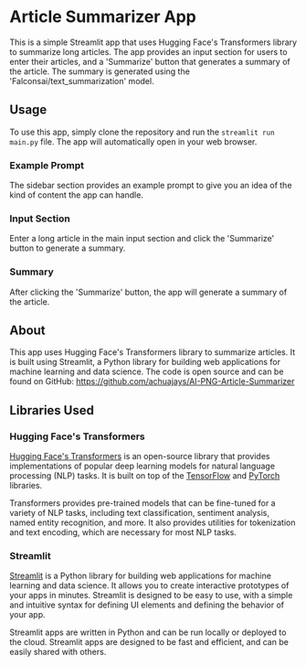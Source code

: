 # Article Summarizer App

This is a simple Streamlit app that uses Hugging Face's Transformers library to summarize long articles. The app provides an input section for users to enter their articles, and a 'Summarize' button that generates a summary of the article. The summary is generated using the 'Falconsai/text_summarization' model.

## Usage

To use this app, simply clone the repository and run the `streamlit run main.py` file. The app will automatically open in your web browser.

### Example Prompt

The sidebar section provides an example prompt to give you an idea of the kind of content the app can handle.

### Input Section

Enter a long article in the main input section and click the 'Summarize' button to generate a summary.

### Summary

After clicking the 'Summarize' button, the app will generate a summary of the article.

## About

This app uses Hugging Face's Transformers library to summarize articles. It is built using Streamlit, a Python library for building web applications for machine learning and data science. The code is open source and can be found on GitHub: https://github.com/achuajays/AI-PNG-Article-Summarizer

## Libraries Used

### Hugging Face's Transformers

[Hugging Face's Transformers](https://huggingface.co/transformers/) is an open-source library that provides implementations of popular deep learning models for natural language processing (NLP) tasks. It is built on top of the [TensorFlow](https://www.tensorflow.org/) and [PyTorch](https://pytorch.org/) libraries.

Transformers provides pre-trained models that can be fine-tuned for a variety of NLP tasks, including text classification, sentiment analysis, named entity recognition, and more. It also provides utilities for tokenization and text encoding, which are necessary for most NLP tasks.

### Streamlit

[Streamlit](https://streamlit.io/) is a Python library for building web applications for machine learning and data science. It allows you to create interactive prototypes of your apps in minutes. Streamlit is designed to be easy to use, with a simple and intuitive syntax for defining UI elements and defining the behavior of your app.

Streamlit apps are written in Python and can be run locally or deployed to the cloud. Streamlit apps are designed to be fast and efficient, and can be easily shared with others.




